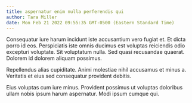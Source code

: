 ```yaml
---
title: aspernatur enim nulla perferendis qui
author: Tara Miller
date: Mon Feb 21 2022 09:55:35 GMT-0500 (Eastern Standard Time)
---
```

Consequatur iure harum incidunt iste accusantium vero fugiat et. Et dicta porro id eos. Perspiciatis iste omnis ducimus est voluptas reiciendis odio excepturi voluptate. Sit voluptatum nulla. Sed quasi recusandae quaerat. Dolorem id dolorem aliquam possimus.

 Repellendus alias cupiditate. Animi molestiae nihil accusamus et minus a. Veritatis et eius sed consequatur provident debitis.

 Eius voluptas cum iure minus. Provident possimus ut voluptas doloribus ullam nobis ipsum harum aspernatur. Modi ipsum cumque qui.